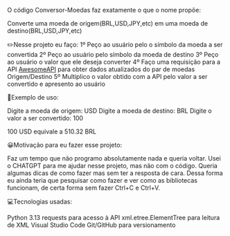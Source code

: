 O código Conversor-Moedas faz exatamente o que o nome propõe:

Converte uma moeda de origem(BRL,USD,JPY,etc) em uma moeda de destino(BRL,USD,JPY,etc)

✏️Nesse projeto eu faço:
1º Peço ao usuário pelo o símbolo da moeda a ser convertida
2º Peço ao usuário pelo símbolo da moeda de destino
3º Peço ao usuário o valor que ele deseja converter
4º Faço uma requisição para a API [AwesomeAPI](https://docs.awesomeapi.com.br/api-de-moedas) para obter dados atualizados do par de moedas Origem/Destino
5º Multiplico o valor obtido com a API pelo valor a ser convertido e apresento ao usuário

📔Exemplo de uso: 

Digite a moeda de origem: USD
Digite a moeda de destino: BRL
Digite o valor a ser convertido: 100

100 USD equivale a 510.32 BRL

😀Motivação para eu fazer esse projeto:

Faz um tempo que não programo absolutamente nada e queria voltar. 
Usei o CHATGPT para me ajudar nesse projeto, mas não com o código. Queria algumas dicas de como fazer mas sem ter a resposta de cara.
Dessa forma eu ainda teria que pesquisar como fazer e ver como as bibliotecas funcionam, de certa forma sem fazer Ctrl+C e Ctrl+V.

💻Tecnologias usadas:

Python 3.13
requests para acesso à API
xml.etree.ElementTree para leitura de XML
Visual Studio Code
Git/GitHub para versionamento
